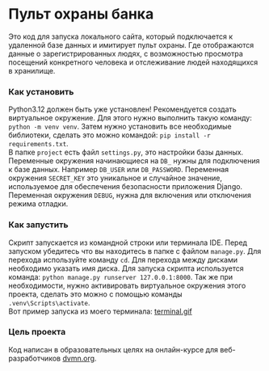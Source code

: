 # Пульт охраны банка
Это код для запуска локального сайта, который подключается к удаленной базе данных и 
имитирует пульт охраны. Где отображаются данные о зарегистрированных людях, с 
возможностью просмотра посещений конкретного человека и отслеживание людей
находящихся в хранилище. 

### Как установить
Python3.12 должен быть уже установлен!
Рекомендуется создать виртуальное окружение. Для этого нужно выполнить такую команду: 
`python -m venv venv`.
Затем нужно установить все необходимые библиотеки, сделать это можно
командой: `pip install -r requirements.txt`.\
В папке `project` есть файл `settings.py`, это настройки базы данных.\
Переменные окружения начинающиеся на `DB_` нужны для подключения к базе данных.
Например `DB_USER` или `DB_PASSWORD`. Переменная окружения `SECRET_KEY` это уникальное
и случайное значение, используемое для обеспечения безопасности приложения Django. 
Переменная окружения `DEBUG`, нужна для включения или отключения режима отладки.


### Как запустить
Скрипт запускается из командной строки или терминала IDE.
Перед запуском убедитесь что вы находитесь в папке с файлом `manage.py`.
Для перехода используйте команду `cd`. Для перехода между дисками необходимо указать имя диска.
Для запуска скрипта используется команда: `python manage.py runserver 127.0.0.1:8000`. Так же при необходимости,
нужно активировать виртуальное окружения этого проекта, сделать это можно с помощью
команды `.venv\Scripts\activate`.\
Вот пример запуска из моего терминала:
[terminal.gif](images/terminal.gif)

### Цель проекта
Код написан в образовательных целях на онлайн-курсе для веб-разработчиков [dvmn.org](https://dvmn.org/).

